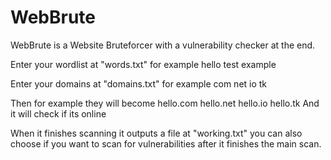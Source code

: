 # WebBrute
WebBrute is a Website Bruteforcer with a vulnerability checker at the end.

Enter your wordlist at "words.txt" for example
hello
test
example

Enter your domains at "domains.txt" for example
com
net
io
tk

Then for example they will become
hello.com
hello.net
hello.io
hello.tk
And it will check if its online

When it finishes scanning it outputs a file at "working.txt"
you can also choose if you want to scan for vulnerabilities
after it finishes the main scan.
